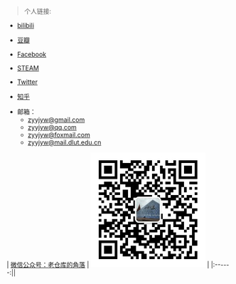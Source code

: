 > 个人链接:

* [bilibili](https://space.bilibili.com/363122611)

* [豆瓣](https://www.douban.com/people/193538245/?_i=0604220lY7wWU_)

* [Facebook](https://www.facebook.com/HuaJiZyy/)

* [STEAM](https://steamcommunity.com/id/HuaJiZyy/)

* [Twitter](https://twitter.com/HuaJiZyy)

* [知乎](https://www.zhihu.com/people/zyy-50-79)





<!-- * [微信公众号](https://mp.weixin.qq.com/mp/profile_ext?action=home&__biz=MzkxMDEzNDgwMg==&scene=124#wechat_redirect)
![img](wechat.jpg ':size=7%') -->

<!-- <p style="display: flex; align-items: center;">
  <img src="wechat.jpg" alt="your-image-description" style="margin-right: 10px;">
  这里是你的文字
</p> -->



* 邮箱：  
    * zyyjyw@gmail.com  
    * zyyjyw@qq.com  
    * zyyjyw@foxmail.com  
    * zyyjyw@mail.dlut.edu.cn  


| [微信公众号：老仓库的角落](https://mp.weixin.qq.com/mp/profile_ext?action=home&__biz=MzkxMDEzNDgwMg==&scene=124#wechat_redirect) | ![QRcode](wechat.jpg ':size=30%') |
|:------:||